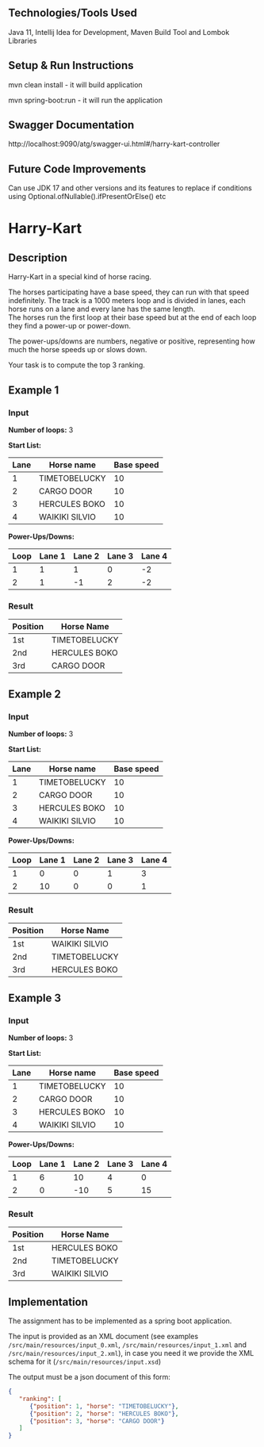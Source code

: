 ## Technologies/Tools Used

Java 11,
Intellij Idea for Development,
Maven Build Tool and 
Lombok Libraries

## Setup & Run Instructions

mvn clean install - it will build application

mvn spring-boot:run - it will run the application

## Swagger Documentation

http://localhost:9090/atg/swagger-ui.html#/harry-kart-controller

## Future Code Improvements

Can use JDK 17 and other versions and its features to replace if conditions using Optional.ofNullable().ifPresentOrElse() etc

# Harry-Kart
## Description
Harry-Kart in a special kind of horse racing.

The horses participating have a base speed, they can run with that speed indefinitely.
The track is a 1000 meters loop and is divided in lanes, each horse runs on a lane and every lane has the same length.   
The horses run the first loop at their base speed but at the end of each loop they find a power-up or power-down.

The power-ups/downs are numbers, negative or positive, representing how much the horse speeds up or slows down.

Your task is to compute the top 3 ranking.

## Example 1

### Input

**Number of loops:** 3

**Start List:**

| Lane | Horse name     | Base speed |
|------|----------------|------------|
| 1    | TIMETOBELUCKY  | 10         |
| 2    | CARGO DOOR     | 10         |
| 3    | HERCULES BOKO  | 10         |
| 4    | WAIKIKI SILVIO | 10         |

**Power-Ups/Downs:**

| Loop | Lane 1 | Lane 2 | Lane 3 | Lane 4 |
|------|--------|--------|--------|--------|
| 1    | 1      | 1      | 0      | -2     |
| 2    | 1      | -1     | 2      | -2     |

### Result

| Position | Horse Name    |
|----------|---------------|
| 1st      | TIMETOBELUCKY |
| 2nd      | HERCULES BOKO |
| 3rd      | CARGO DOOR    |


## Example 2

### Input

**Number of loops:** 3

**Start List:**

| Lane | Horse name     | Base speed |
|------|----------------|------------|
| 1    | TIMETOBELUCKY  | 10         |
| 2    | CARGO DOOR     | 10         |
| 3    | HERCULES BOKO  | 10         |
| 4    | WAIKIKI SILVIO | 10         |

**Power-Ups/Downs:**

| Loop | Lane 1 | Lane 2 | Lane 3 | Lane 4 |
|------|--------|--------|--------|--------|
| 1    | 0      | 0      | 1      | 3      |
| 2    | 10     | 0      | 0      | 1      |

### Result

| Position | Horse Name    |
|----------|---------------|
| 1st      | WAIKIKI SILVIO|
| 2nd      | TIMETOBELUCKY |
| 3rd      | HERCULES BOKO |


## Example 3

### Input

**Number of loops:** 3

**Start List:**

| Lane | Horse name     | Base speed |
|------|----------------|------------|
| 1    | TIMETOBELUCKY  | 10         |
| 2    | CARGO DOOR     | 10         |
| 3    | HERCULES BOKO  | 10         |
| 4    | WAIKIKI SILVIO | 10         |

**Power-Ups/Downs:**

| Loop | Lane 1 | Lane 2 | Lane 3 | Lane 4 |
|------|--------|--------|--------|--------|
| 1    | 6      | 10     | 4      | 0      |
| 2    | 0      | -10    | 5      | 15     |

### Result

| Position | Horse Name    |
|----------|---------------|
| 1st      | HERCULES BOKO |
| 2nd      | TIMETOBELUCKY |
| 3rd      | WAIKIKI SILVIO|

## Implementation
The assignment has to be implemented as a spring boot application.

The input is provided as an XML document (see examples ```/src/main/resources/input_0.xml```, ```/src/main/resources/input_1.xml``` and ```/src/main/resources/input_2.xml```),
in case you need it we provide the XML schema for it (```/src/main/resources/input.xsd```)

The output must be a json document of this form:
```json
{
   "ranking": [
      {"position": 1, "horse": "TIMETOBELUCKY"},
      {"position": 2, "horse": "HERCULES BOKO"},
      {"position": 3, "horse": "CARGO DOOR"}
   ]
}
```


